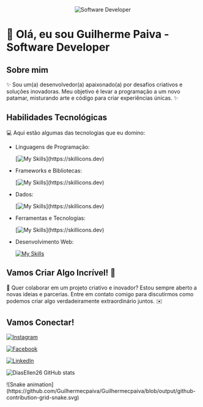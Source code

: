 <div align="center">
  <img src="https://i.pinimg.com/originals/0f/25/e4/0f25e4668c1c7740b5ed41835339d67f.gif" alt="Software Developer">
</div>

# 🚀 Olá, eu sou Guilherme Paiva - Software Developer 

## Sobre mim

✨ Sou um(a) desenvolvedor(a) apaixonado(a) por desafios criativos e soluções inovadoras. Meu objetivo é levar a programação a um novo patamar, misturando arte e código para criar experiências únicas. ✨

## Habilidades Tecnológicas

💻 Aqui estão algumas das tecnologias que eu domino:

-  Linguagens de Programação: 

    [![My Skills](https://skillicons.dev/icons?i=java,cs,dotnet,javascript,python,)](https://skillicons.dev)
- Frameworks e Bibliotecas: 

    [![My Skills](https://skillicons.dev/icons?i=spring,react,)](https://skillicons.dev)
- Dados: 

    [![My Skills](https://skillicons.dev/icons?i=mysql,postgres,)](https://skillicons.dev)
- Ferramentas e Tecnologias: 

    [![My Skills](https://skillicons.dev/icons?i=git,github,visualstudio,eclipse,vscode,visualstudio,)](https://skillicons.dev)
- Desenvolvimento Web:

    [![My Skills](https://skillicons.dev/icons?i=php,html,css)](https://skillicons.dev) 


## Vamos Criar Algo Incrível! 💫

💬 Quer colaborar em um projeto criativo e inovador? Estou sempre aberto a novas ideias e parcerias. Entre em contato comigo para discutirmos como podemos criar algo verdadeiramente extraordinário juntos. ✉️

## Vamos Conectar!

[![Instagram](https://img.shields.io/badge/-eaiguilhermep-purple?style=flat-square&logo=Instagram&logoColor=white&link=https://www.instagram.com/eaiguilhermep/)](https://www.instagram.com/eaiguilhermep/)

[![Facebook](https://img.shields.io/badge/-Guilherme-blue?style=flat-square&logo=Facebook&logoColor=white&link=https://www.facebook.com/Guiifoxx)](https://www.facebook.com/Guiifoxx)

[![LinkedIn](https://img.shields.io/badge/-Guilherme_Paiva-blue?style=flat-square&logo=LinkedIn&logoColor=white&link=https://www.linkedin.com/in/guilherme-caetano-paiva/)](https://www.linkedin.com/in/guilherme-caetano-paiva/)


![DiasEllen26 GitHub stats](https://github-readme-stats.vercel.app/api?username=Guilhermecpaiva\&rank_icon=percentile)

<div>
  ![Snake animation](https://github.com/Guilhermecpaiva/Guilhermecpaiva/blob/output/github-contribution-grid-snake.svg)
</div>
